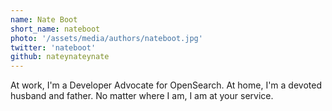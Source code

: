 ```yaml
---
name: Nate Boot
short_name: nateboot
photo: '/assets/media/authors/nateboot.jpg'
twitter: 'nateboot'
github: nateynateynate
---
```

At work, I'm a Developer Advocate for OpenSearch. At home, I'm a devoted husband and father. No matter where I am, I am at your service. 
